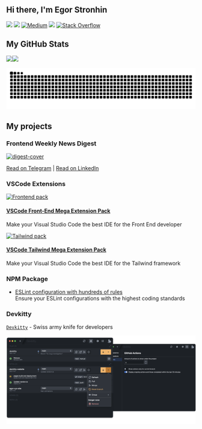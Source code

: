 ## Hi there, I'm Egor Stronhin

[<img src ="https://img.shields.io/badge/egor%2Exyz-black?style=for-the-badge">](https://egor.xyz/)
[<img src ="https://img.shields.io/badge/devkitty%2Eapp-black?style=for-the-badge">](https://devkitty.app/)
[<img alt="Medium" src="https://img.shields.io/badge/Medium%20-%23000000.svg?&style=for-the-badge&logo=Medium&logoColor=white"/>](https://egor-xyz.medium.com)
[<img src="https://img.shields.io/badge/linkedin-%230077B5.svg?&style=for-the-badge&logo=linkedin&logoColor=white" />](https://www.linkedin.com/in/egorxyz/)
[<img alt="Stack Overflow" src="https://img.shields.io/badge/-Stack%20overflow-FE7A16?style=for-the-badge&logo=stack-overflow&logoColor=white"/>](https://stackoverflow.com/users/2746447/egor-xyz)

## My GitHub Stats

<img height="180em" src="https://github-readme-stats-phi-opal.vercel.app/api?username=egor-xyz&show_icons=true&hide_border=true&&count_private=true&include_all_commits=true&theme=onedark" /><img height="180em" src="https://github-readme-stats-phi-opal.vercel.app/api/top-langs/?username=egor-xyz&show_icons=true&hide_border=true&layout=compact&langs_count=8&theme=onedark"/>


<picture>
  <source media="(prefers-color-scheme: dark)" srcset="https://github.com/egor-xyz/egor-xyz/blob/output/github-contribution-grid-snake-dark.svg" />
  <source media="(prefers-color-scheme: light)" srcset="https://github.com/egor-xyz/egor-xyz/blob/output/github-contribution-grid-snake.svg" />
  <img alt="github-snake" src="https://github.com/egor-xyz/egor-xyz/blob/output/github-contribution-grid-snake.svg" />
</picture>

## My projects

### Frontend Weekly News Digest

[![digest-cover](https://github.com/egor-xyz/egor-xyz/assets/6418221/6dc9bcb7-3625-4547-9c6f-bb3613d347a1)](https://www.linkedin.com/newsletters/7153365464419614725/)

[Read on Telegram](https://t.me/frontend_weekly_news_digest) | 
[Read on LinkedIn](https://www.linkedin.com/newsletters/7153365464419614725/)

### VSCode Extensions

[![Frontend pack](https://github.com/egor-xyz/egor-xyz/assets/6418221/ae695828-f623-4fe0-9c2b-99eea7a7017a)](https://marketplace.visualstudio.com/items?itemName=egor-xyz.front-end-mega-extension-pack)

#### [VSCode Front-End Mega Extension Pack](https://marketplace.visualstudio.com/items?itemName=egor-xyz.front-end-mega-extension-pack)

Make your Visual Studio Code the best IDE for the Front End developer

[![Tailwind pack](https://github.com/egor-xyz/egor-xyz/assets/6418221/a87b2c97-bc17-4594-81b9-7781188bc138)](https://marketplace.visualstudio.com/items?itemName=egor-xyz.tailwind-mega-extension-pack)

#### [VSCode Tailwind Mega Extension Pack](https://marketplace.visualstudio.com/items?itemName=egor-xyz.tailwind-mega-extension-pack)

Make your Visual Studio Code the best IDE for the Tailwind framework

### NPM Package

- [ESLint configuration with hundreds of rules](https://www.npmjs.com/package/@egor.xyz/eslint-config)\
  Ensure your ESLint configurations with the highest coding standards

### Devkitty

[`Devkitty`](https://devkitty.app) - Swiss army knife for developers

[![Devkitty demo](https://github.com/egor-xyz/devkitty-website/blob/main/public/images/GitHub-App-Demo.png)](https://devkitty.app/)


